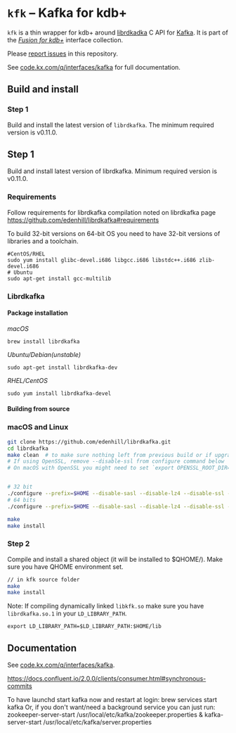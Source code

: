 # `kfk` – Kafka for kdb+


`kfk` is a thin wrapper for kdb+ around [librdkadka](https://github.com/edenhill/librdkafka) C API for [Kafka](https://kafka.apache.org/). 
It is part of the [_Fusion for kdb+_](http://code.kx.com/q/interfaces/fusion/) interface collection.

Please [report issues](https://github.com/KxSystems/kafka/issues) in this repository.

See [code.kx.com/q/interfaces/kafka](http://code.kx.com/q/interfaces/kafka/) for full documentation.


## Build and install

### Step 1

Build and install the latest version of `librdkafka`. The minimum required version is v0.11.0.

## Step 1
Build and install latest version of librdkafka. Minimum required version is v0.11.0.
### Requirements
Follow requirements for librdkafka compilation noted on librdkafka page https://github.com/edenhill/librdkafka#requirements

To build 32-bit versions on 64-bit OS you need to have 32-bit versions of libraries and a toolchain.
```
#CentOS/RHEL
sudo yum install glibc-devel.i686 libgcc.i686 libstdc++.i686 zlib-devel.i686
# Ubuntu
sudo apt-get install gcc-multilib
```
### Librdkafka
#### Package installation
_macOS_
```
brew install librdkafka
```
_Ubuntu/Debian(unstable)_
```
sudo apt-get install librdkafka-dev
```
_RHEL/CentOS_
```
sudo yum install librdkafka-devel
```
#### Building from source 
### macOS and Linux

```bash
git clone https://github.com/edenhill/librdkafka.git
cd librdkafka
make clean  # to make sure nothing left from previous build or if upgrading/rebuilding
# If using OpenSSL, remove --disable-ssl from configure command below
# On macOS with OpenSSL you might need to set `export OPENSSL_ROOT_DIR=/usr/local/Cellar/openssl/1.0.2k` before proceeding


# 32 bit
./configure --prefix=$HOME --disable-sasl --disable-lz4 --disable-ssl --mbits=32 
# 64 bits
./configure --prefix=$HOME --disable-sasl --disable-lz4 --disable-ssl --mbits=64

make
make install
```

### Step 2

Compile and install a shared object (it will be installed to $QHOME/<arch>). Make sure you have QHOME environment set.
```bash
// in kfk source folder
make
make install
```
Note: If compiling dynamically linked `libkfk.so` make sure you have `librdkafka.so.1` in your `LD_LIBRARY_PATH`.
```
export LD_LIBRARY_PATH=$LD_LIBRARY_PATH:$HOME/lib
```


## Documentation

See [code.kx.com/q/interfaces/kafka](http://code.kx.com/q/interfaces/kafka/).


https://docs.confluent.io/2.0.0/clients/consumer.html#synchronous-commits

To have launchd start kafka now and restart at login:
  brew services start kafka
Or, if you don't want/need a background service you can just run:
  zookeeper-server-start /usr/local/etc/kafka/zookeeper.properties & kafka-server-start /usr/local/etc/kafka/server.properties
  

